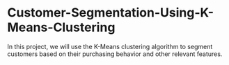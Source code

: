 # Customer-Segmentation-Using-K-Means-Clustering
In this project, we will use the K-Means clustering algorithm to segment customers based on their purchasing behavior and other relevant features.
